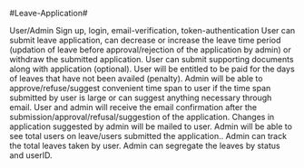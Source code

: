#Leave-Application#

User/Admin Sign up, login, email-verification, token-authentication
User can submit leave application, can decrease or increase the leave time period (updation of leave before approval/rejection of the application by admin) or withdraw the submitted application.
User can submit supporting documents along with application (optional).
User will be entitled to be paid for the days of leaves that have not been availed (penalty).
Admin will be able to approve/refuse/suggest convenient time span to user if the time span submitted by user is large or can suggest anything necessary through email.
User and admin will receive the email confirmation after the submission/approval/refusal/suggestion of the application.
Changes in application suggested by admin will be mailed to user.
Admin will be able to see total users on leave/users submitted the application..
Admin can track the total leaves taken by user.
Admin can segregate the leaves by status and userID.
